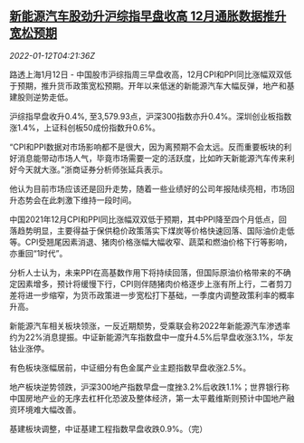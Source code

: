 <!--1641961863000-->
[新能源汽车股劲升沪综指早盘收高 12月通胀数据推升宽松预期](https://cn.reuters.com/article/china-stock-0112-noon-idCNKBS2JM08J)
------

<div><i>2022-01-12T04:21:36Z</i></div><p>路透上海1月12日 - 中国股市沪综指周三早盘收高，12月CPI和PPI同比涨幅双双低于预期，推升货币政策宽松预期。开年以来低迷的新能源汽车大幅反弹，地产和基建股则逆势走低。</p><p>沪综指早盘收升0.4%, 至3,579.93点，沪深300指数亦升0.4%。深圳创业板指数涨1.4%，上证科创板50成份指数升0.6%。</p><p>“CPI和PPI数据对市场影响都不是很大，因为离预期不会太远。反而重要板块的利好消息能带动市场人气，毕竟市场需要一定的活跃度，比如昨天新能源汽车传来利好今天就大涨。”浙商证券分析师张延兵表示。</p><p>他认为目前市场应该还是回升走势，随着一些业绩好的公司年报陆续亮相，市场回升态势会在此刺激下维持一段时间。</p><p>中国2021年12月CPI和PPI同比涨幅双双低于预期，其中PPI降至四个月低点，回落趋势明显，主要得益于保供稳价政策落实下煤炭等价格快速回落、国际油价走低等。CPI受翘尾因素消退、猪肉价格涨幅大幅收窄、蔬菜和燃油价格下行等影响，亦重回“1时代”。</p><p>分析人士认为，未来PPI在高基数作用下将持续回落，但国际原油价格带来的不确定因素增多，预计将缓慢下行，CPI则伴随猪肉价格逐步上涨有所上行，二者剪刀差将进一步缩窄，为货币政策进一步宽松打下基础，一季度内调整政策利率的概率升高。</p><p>新能源汽车相关板块领涨，一反近期颓势，受乘联会称2022年新能源汽车渗透率约为22%消息提振。中证新能源汽车指数盘中一度升4.5%后早盘收涨3.1%，华友钴业涨停。</p><p>有色板块涨幅居前，中证细分有色金属产业主题指数早盘收涨2.5%。</p><p>地产板块逆势领跌，沪深300地产指数早盘一度挫3.2%后收跌1.1%；世界银行称中国房地产业的无序去杠杆化恐波及整体经济，第一太平戴维斯则预计中国地产融资环境难大幅改善。</p><p>基建板块调整，中证基建工程指数早盘收跌0.9%。（完）</p>
